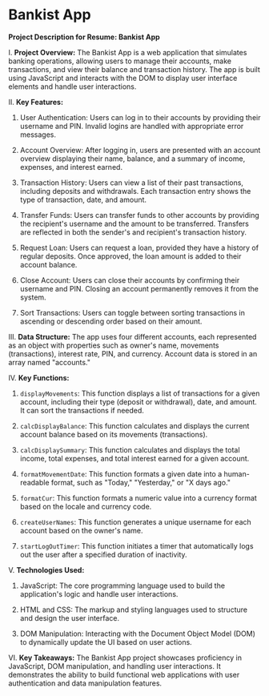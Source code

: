 # Bankist App
**Project Description for Resume: Bankist App**

I. **Project Overview:**
The Bankist App is a web application that simulates banking operations, allowing users to manage their accounts, make transactions, and view their balance and transaction history. The app is built using JavaScript and interacts with the DOM to display user interface elements and handle user interactions.

II. **Key Features:**
1. User Authentication: Users can log in to their accounts by providing their username and PIN. Invalid logins are handled with appropriate error messages.

2. Account Overview: After logging in, users are presented with an account overview displaying their name, balance, and a summary of income, expenses, and interest earned.

3. Transaction History: Users can view a list of their past transactions, including deposits and withdrawals. Each transaction entry shows the type of transaction, date, and amount.

4. Transfer Funds: Users can transfer funds to other accounts by providing the recipient's username and the amount to be transferred. Transfers are reflected in both the sender's and recipient's transaction history.

5. Request Loan: Users can request a loan, provided they have a history of regular deposits. Once approved, the loan amount is added to their account balance.

6. Close Account: Users can close their accounts by confirming their username and PIN. Closing an account permanently removes it from the system.

7. Sort Transactions: Users can toggle between sorting transactions in ascending or descending order based on their amount.

III. **Data Structure:**
The app uses four different accounts, each represented as an object with properties such as owner's name, movements (transactions), interest rate, PIN, and currency. Account data is stored in an array named "accounts."

IV. **Key Functions:**
1. `displayMovements`: This function displays a list of transactions for a given account, including their type (deposit or withdrawal), date, and amount. It can sort the transactions if needed.

2. `calcDisplayBalance`: This function calculates and displays the current account balance based on its movements (transactions).

3. `calcDisplaySummary`: This function calculates and displays the total income, total expenses, and total interest earned for a given account.

4. `formatMovementDate`: This function formats a given date into a human-readable format, such as "Today," "Yesterday," or "X days ago."

5. `formatCur`: This function formats a numeric value into a currency format based on the locale and currency code.

6. `createUserNames`: This function generates a unique username for each account based on the owner's name.

7. `startLogOutTimer`: This function initiates a timer that automatically logs out the user after a specified duration of inactivity.

V. **Technologies Used:**
1. JavaScript: The core programming language used to build the application's logic and handle user interactions.

2. HTML and CSS: The markup and styling languages used to structure and design the user interface.

3. DOM Manipulation: Interacting with the Document Object Model (DOM) to dynamically update the UI based on user actions.

VI. **Key Takeaways:**
The Bankist App project showcases proficiency in JavaScript, DOM manipulation, and handling user interactions. It demonstrates the ability to build functional web applications with user authentication and data manipulation features.
